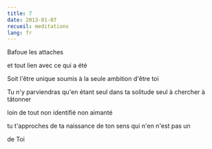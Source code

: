 ```yaml
---
title: 7
date: 2013-01-07
recueil: meditations
lang: fr
---
```


Bafoue
les attaches

et tout lien avec ce qui a été

Soit l'être unique
soumis à la seule ambition
d'être toi

Tu n'y parviendras
qu'en étant seul dans ta solitude
seul à chercher
à tâtonner

loin de tout
non identifié
non aimanté

tu t'approches de ta naissance
de ton sens qui n'en n'est pas un

de Toi
